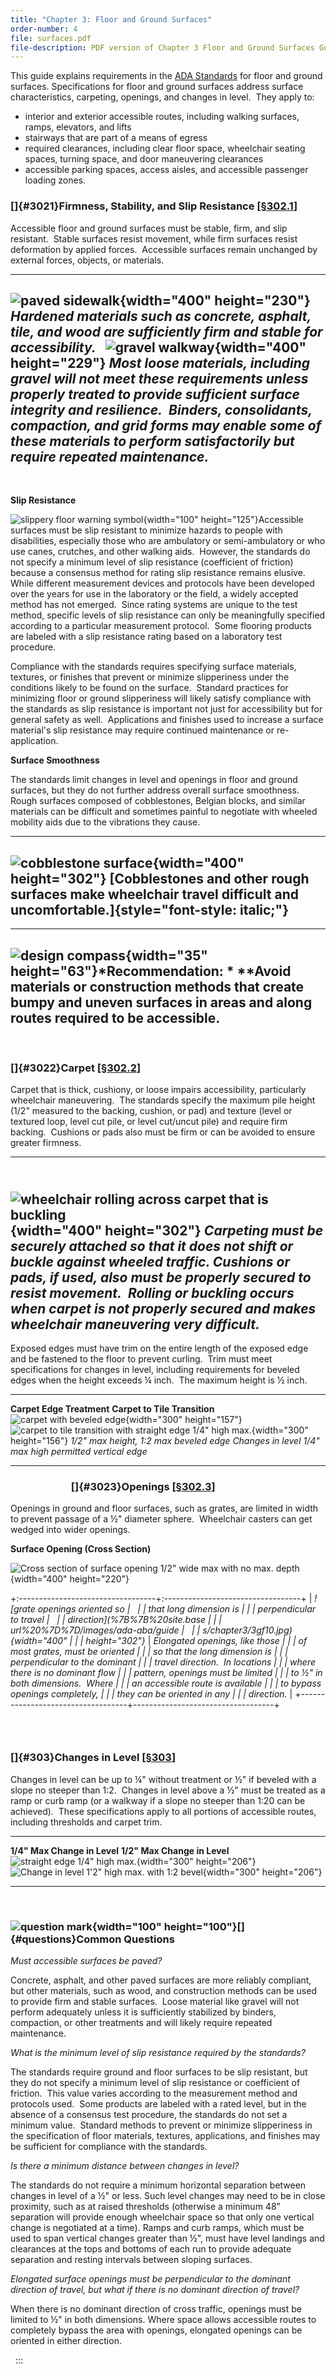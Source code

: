 ```yaml
---
title: "Chapter 3: Floor and Ground Surfaces"
order-number: 4
file: surfaces.pdf
file-description: PDF version of Chapter 3 Floor and Ground Surfaces Guide
---
```

This guide explains requirements in the [ADA
Standards](../ada-standards.html) for floor and ground
surfaces. Specifications for floor and ground surfaces address surface
characteristics, carpeting, openings, and changes in level.  They apply
to:

-   interior and exterior accessible routes, including walking surfaces,
    ramps, elevators, and lifts
-   stairways that are part of a means of egress
-   required clearances, including clear floor space, wheelchair seating
    spaces, turning space, and door maneuvering clearances
-   accessible parking spaces, access aisles, and accessible passenger
    loading zones.

### []{#3021}Firmness, Stability, and Slip Resistance \[[§302.1](../ada-standards/chapter-3-building-blocks.html#302%20Floor%20or%20Ground%20Surfaces)\]

Accessible floor and ground surfaces must be stable, firm, and slip
resistant.  Stable surfaces resist movement, while firm surfaces resist
deformation by applied forces.  Accessible surfaces remain unchanged by
external forces, objects, or materials.

  -------------------------------------------------------------------------------------------------------------------------------------------------------------------------------------------------------------------------------------------------------------------------------------------------------------
  ![paved sidewalk](%7B%7B%20site.baseurl%20%7D%7D/images/ada-aba/guides/chapter3/3gf2.jpg){width="400" height="230"}
  *Hardened materials such as concrete, asphalt, tile, and wood are sufficiently firm and stable for accessibility.*
   
  ![gravel walkway](%7B%7B%20site.baseurl%20%7D%7D/images/ada-aba/guides/chapter3/3gf3.jpg){width="400" height="229"}
  *Most loose materials, including gravel will not meet these requirements unless properly treated to provide sufficient surface integrity and resilience.  Binders, consolidants, compaction, and grid forms may enable some of these materials to perform satisfactorily but require repeated maintenance.*
  -------------------------------------------------------------------------------------------------------------------------------------------------------------------------------------------------------------------------------------------------------------------------------------------------------------

 

**Slip Resistance**

![slippery floor warning
symbol](%7B%7B%20site.baseurl%20%7D%7D/images/ada-aba/guides/chapter3/3gf4.jpg){width="100"
height="125"}Accessible surfaces must be slip resistant to minimize
hazards to people with disabilities, especially those who are ambulatory
or semi-ambulatory or who use canes, crutches, and other walking aids. 
However, the standards do not specify a minimum level of slip resistance
(coefficient of friction) because a consensus method for rating slip
resistance remains elusive.  While different measurement devices and
protocols have been developed over the years for use in the laboratory
or the field, a widely accepted method has not emerged.  Since rating
systems are unique to the test method, specific levels of slip
resistance can only be meaningfully specified according to a particular
measurement protocol.  Some flooring products are labeled with a slip
resistance rating based on a laboratory test procedure.

Compliance with the standards requires specifying surface materials,
textures, or finishes that prevent or minimize slipperiness under the
conditions likely to be found on the surface.  Standard practices for
minimizing floor or ground slipperiness will likely satisfy compliance
with the standards as slip resistance is important not just for
accessibility but for general safety as well.  Applications and finishes
used to increase a surface material's slip resistance may require
continued maintenance or re-application. 

**Surface Smoothness**

The standards limit changes in level and openings in floor and ground
surfaces, but they do not further address overall surface smoothness. 
Rough surfaces composed of cobblestones, Belgian blocks, and similar
materials can be difficult and sometimes painful to negotiate with
wheeled mobility aids due to the vibrations they cause. 

  ---------------------------------------------------------------------------------------------------------------------------
  ![cobblestone surface](%7B%7B%20site.baseurl%20%7D%7D/images/ada-aba/guides/chapter3/3gf5.jpg){width="400" height="302"}
  [Cobblestones and other rough surfaces make wheelchair travel difficult and uncomfortable.]{style="font-style: italic;"} 
  ---------------------------------------------------------------------------------------------------------------------------

  --------------------------------------------------------------------------------------------------------------------------------------------------------------------------------------------------------------------------------------------------------------------
  ![design compass](%7B%7B%20site.baseurl%20%7D%7D/images/ada-aba/guides/compass.jpg){width="35" height="63"}*Recommendation: * **Avoid materials or construction methods that create bumpy and uneven surfaces in areas and along routes required to be accessible.
  --------------------------------------------------------------------------------------------------------------------------------------------------------------------------------------------------------------------------------------------------------------------

  

### []{#3022}Carpet \[[§302.2](../ada-standards/chapter-3-building-blocks.html#302%20Floor%20or%20Ground%20Surfaces)\]

Carpet that is thick, cushiony, or loose impairs accessibility,
particularly wheelchair maneuvering.  The standards specify the maximum
pile height (1/2" measured to the backing, cushion, or pad) and texture
(level or textured loop, level cut pile, or level cut/uncut pile) and
require firm backing.  Cushions or pads also must be firm or can be
avoided to ensure greater firmness. 

  --------------------------------------------------------------------------------------------------------------------------------------------------------------------------------------------------------------------------------------------------------------------------------------------------
   ![wheelchair rolling across carpet that is buckling](%7B%7B%20site.baseurl%20%7D%7D/images/ada-aba/guides/chapter3/3gf6.jpg){width="400" height="302"}
  *Carpeting must be securely attached so that it does not shift or buckle against wheeled traffic. Cushions or pads, if used, also must be properly secured to resist movement.  Rolling or buckling occurs when carpet is not properly secured and makes wheelchair maneuvering very difficult.*
  --------------------------------------------------------------------------------------------------------------------------------------------------------------------------------------------------------------------------------------------------------------------------------------------------

Exposed edges must have trim on the entire length of the exposed edge
and be fastened to the floor to prevent curling.  Trim must meet
specifications for changes in level, including requirements for beveled
edges when the height exceeds ¼ inch.  The maximum height is ½ inch. 

  -------------------------------------------------------------------------------------------------------------------------------- -------------------------------------------------------------------------------------------------------------------------------------------------------------------
  **Carpet Edge Treatment**                                                                                                        **Carpet to Tile Transition**
  ![carpet with beveled edge ](%7B%7B%20site.baseurl%20%7D%7D/images/ada-aba/guides/chapter3/3gf7.jpg){width="300" height="157"}   ![carpet to tile transition with straight edge 1/4\" high max.](%7B%7B%20site.baseurl%20%7D%7D/images/ada-aba/guides/chapter3/3gf8.jpg){width="300" height="156"}
  *1/2" max height, 1:2 max beveled edge*                                                                                          *Changes in level 1/4" max high permitted vertical edge*   
  -------------------------------------------------------------------------------------------------------------------------------- -------------------------------------------------------------------------------------------------------------------------------------------------------------------

###                          []{#3023}Openings \[[§302.3](../ada-standards/chapter-3-building-blocks.html#302%20Floor%20or%20Ground%20Surfaces)\]

Openings in ground and floor surfaces, such as grates, are limited in
width to prevent passage of a ½" diameter sphere.  Wheelchair casters
can get wedged into wider openings. 

**Surface Opening (Cross Section)**

![Cross section of surface opening 1/2\" wide max with no max.
depth](%7B%7B%20site.baseurl%20%7D%7D/images/ada-aba/guides/chapter3/3gf9.jpg){width="400"
height="220"}

+:----------------------------------+:----------------------------------+
| *![grate openings oriented so     |                                   |
| that long dimension is            |                                   |
| perpendicular to travel           |                                   |
| direction](%7B%7B%20site.base     |                                   |
| url%20%7D%7D/images/ada-aba/guide |                                   |
| s/chapter3/3gf10.jpg){width="400" |                                   |
| height="302"}*                    | *Elongated openings, like those   |
|                                   | of most grates, must be oriented  |
|                                   | so that the long dimension is     |
|                                   | perpendicular to the dominant     |
|                                   | travel direction.  In locations   |
|                                   | where there is no dominant flow   |
|                                   | pattern, openings must be limited |
|                                   | to ½" in both dimensions.  Where  |
|                                   | an accessible route is available  |
|                                   | to bypass openings completely,    |
|                                   | they can be oriented in any       |
|                                   | direction.*                       |
+-----------------------------------+-----------------------------------+

###  

### []{#303}Changes in Level \[[§303](../ada-standards/chapter-3-building-blocks.html#303%20Changes%20in%20Level)\]

Changes in level can be up to ¼" without treatment or ½" if beveled with
a slope no steeper than 1:2.  Changes in level above a ½" must be
treated as a ramp or curb ramp (or a walkway if a slope no steeper than
1:20 can be achieved).  These specifications apply to all portions of
accessible routes, including thresholds and carpet trim.

  ------------------------------------------------------------------------------------------------------------------------------------- -------------------------------------------------------------------------------------------------------------------------------------------------------
  **1/4" Max Change in Level**                                                                                                          **1/2" Max Change in Level**
  ![straight edge 1/4\" high max.](%7B%7B%20site.baseurl%20%7D%7D/images/ada-aba/guides/chapter3/3gf11.jpg){width="300" height="206"}   ![Change in level 1\'2\" high max. with 1:2 bevel](%7B%7B%20site.baseurl%20%7D%7D/images/ada-aba/guides/chapter3/3gf12.jpg){width="300" height="206"}
  ------------------------------------------------------------------------------------------------------------------------------------- -------------------------------------------------------------------------------------------------------------------------------------------------------

          

### ![question mark](%7B%7B%20site.baseurl%20%7D%7D/images/ada-aba/guides/ques.jpg){width="100" height="100"}[]{#questions}Common Questions

*Must accessible surfaces be paved?*

Concrete, asphalt, and other paved surfaces are more reliably compliant,
but other materials, such as wood, and construction methods can be used
to provide firm and stable surfaces.  Loose material like gravel will
not perform adequately unless it is sufficiently stabilized by binders,
compaction, or other treatments and will likely require repeated
maintenance.  

*What is the minimum level of slip resistance required by the
standards?*

The standards require ground and floor surfaces to be slip resistant,
but they do not specify a minimum level of slip resistance or
coefficient of friction.  This value varies according to the measurement
method and protocols used.  Some products are labeled with a rated
level, but in the absence of a consensus test procedure, the standards
do not set a minimum value.  Standard methods to prevent or minimize
slipperiness in the specification of floor materials, textures,
applications, and finishes may be sufficient for compliance with the
standards. 

*Is there a minimum distance between changes in level?*

The standards do not require a minimum horizontal separation between
changes in level of a ½" or less. Such level changes may need to be in
close proximity, such as at raised thresholds (otherwise a minimum 48"
separation will provide enough wheelchair space so that only one
vertical change is negotiated at a time). Ramps and curb ramps, which
must be used to span vertical changes greater than ½", must have level
landings and clearances at the tops and bottoms of each run to provide
adequate separation and resting intervals between sloping surfaces. 

*Elongated surface openings must be perpendicular to the dominant
direction of travel, but what if there is no dominant direction of
travel?*

When there is no dominant direction of cross traffic, openings must be
limited to ½" in both dimensions. Where space allows accessible routes
to completely bypass the area with openings, elongated openings can be
oriented in either direction.

 
:::
